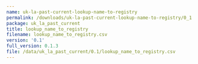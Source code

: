 ```yaml
---
name: uk-la-past-current-lookup-name-to-registry
permalink: /downloads/uk-la-past-current-lookup-name-to-registry/0_1
package: uk_la_past_current
title: lookup_name_to_registry
filename: lookup_name_to_registry.csv
version: '0.1'
full_version: 0.1.3
file: /data/uk_la_past_current/0.1/lookup_name_to_registry.csv
---
```


